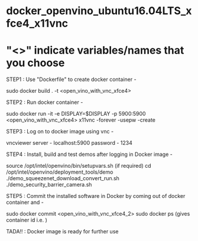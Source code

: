 
# docker_openvino_ubuntu16.04LTS_xfce4_x11vnc

# "<>" indicate variables/names that you choose

STEP1 : Use "Dockerfile" to create docker container -

sudo docker build . -t <open_vino_with_vnc_xfce4>

STEP2 : Run docker container - 

sudo docker run -it -e DISPLAY=$DISPLAY -p 5900:5900  <open_vino_with_vnc_xfce4> x11vnc -forever -usepw -create

STEP3 : Log on to docker image using vnc - 

vncviewer
server - localhost:5900
password - 1234

STEP4 : Install, build and test demos after logging in Docker image - 

source /opt/intel/openvino/bin/setupvars.sh (if required)
cd /opt/intel/openvino/deployment_tools/demo
./demo_squeezenet_download_convert_run.sh
./demo_security_barrier_camera.sh

STEP5 : Commit the installed software in Docker by coming out of docker container and - 

sudo docker commit <d959ed0d49cb> <open_vino_with_vnc_xfce4_2>
sudo docker ps (gives container id i.e. <d959ed0d49cb>)

TADA!! : Docker image is ready for further use

